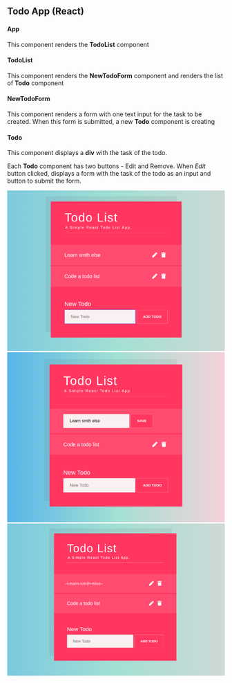 ## Todo App (React)

#### App

This component renders the **TodoList** component

#### TodoList

This component renders the **NewTodoForm** component and renders the list of **Todo** component

#### NewTodoForm

This component renders a form with one text input for the task to be created. When this form is submitted, a new **Todo** component is creating

#### Todo

This component displays a **div** with the task of the todo.

Each **Todo** component has two buttons - Edit and Remove. When _Edit_ button clicked, displays a form with the task of the todo as an input and button to submit the form.

![Todo-list](./public/todoApp1.png)
![Todo-list](./public/todoApp-edit.png)
![Todo-list](./public/todoApp.png)
